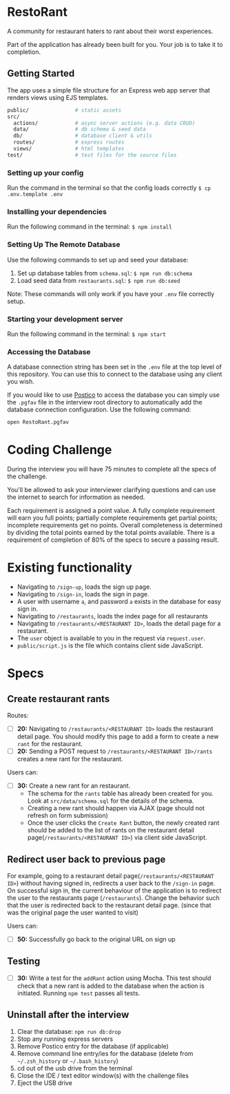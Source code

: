 # RestoRant

A community for restaurant haters to rant about their worst experiences.

Part of the application has already been built for you. Your job is to take it to completion.

## Getting Started

The app uses a simple file structure for an Express web app server that renders views using EJS templates.

```sh
public/               # static assets
src/
  actions/            # async server actions (e.g. data CRUD)
  data/               # db schema & seed data
  db/                 # database client & utils
  routes/             # express routes
  views/              # html templates
test/                 # test files for the source files
```

### Setting up your config

Run the command in the terminal so that the config loads correctly
`$ cp .env.template .env`

### Installing your dependencies

Run the following command in the terminal:
`$ npm install`

### Setting Up The Remote Database

Use the following commands to set up and seed your database:

1. Set up database tables from `schema.sql`: `$ npm run db:schema`
1. Load seed data from `restaurants.sql`: `$ npm run db:seed`

Note: These commands will only work if you have your `.env` file correctly setup.

### Starting your development server

Run the following command in the terminal:
`$ npm start`


### Accessing the Database

A database connection string has been set in the `.env` file at the top level of this repository. You can use this to connect to the database using any client you wish.

If you would like to use [Postico](https://eggerapps.at/postico) to access the database you can simply use the `.pgfav` file in the interview root directory to automatically add the database connection configuration. Use the following command:

```sh
open RestoRant.pgfav
```

# Coding Challenge

During the interview you will have 75 minutes to complete all the specs of the challenge.

You'll be allowed to ask your interviewer clarifying questions and can use the internet to search for information as needed.

Each requirement is assigned a point value. A fully complete requirement will earn you full points; partially complete requirements get partial points; incomplete requirements get no points. Overall completeness is determined by dividing the total points earned by the total points available. There is a requirement of completion of 80% of the specs to secure a passing result.

# Existing functionality

- Navigating to `/sign-up`, loads the sign up page.
- Navigating to `/sign-in`, loads the sign in page.
- A user with username `a`, and password `a` exists in the database for easy sign in.
- Navigating to `/restaurants`, loads the index page for all restaurants
- Navigating to `/restaurants/<RESTAURANT ID>`, loads the detail page for a restaurant.
- The `user` object is available to you in the request via `request.user`.
- `public/script.js` is the file which contains client side JavaScript.

# Specs

## Create restaurant rants

Routes:
- [ ] __20:__ Navigating to `/restaurants/<RESTAURANT ID>` loads the restaurant detail page. You should modify this page to add a form to create a new `rant` for the restaurant.
- [ ] __20:__ Sending a POST request to `/restaurants/<RESTAURANT ID>/rants` creates a new rant for the restaurant.

Users can:
- [ ] __30:__ Create a new rant for an restaurant.
  - The schema for the `rants` table has already been created for you. Look at `src/data/schema.sql` for the details of the schema.
  - Creating a new rant should happen via AJAX (page should not refresh on form submission)
  - Once the user clicks the `Create Rant` button, the newly created rant should be added to the list of rants on the restaurant detail page(`/restaurants/<RESTAURANT ID>`) via client side JavaScript.

## Redirect user back to previous page

For example, going to a restaurant detail page(`/restaurants/<RESTAURANT ID>`) without having signed in, redirects a user back to the `/sign-in` page. On successful sign in, the current behaviour of the application is to redirect the user to the restaurants page (`/restaurants`). Change the behavior such that the user is redirected back to the restaurant detail page. (since that was the original page the user wanted to visit)

Users can:
- [ ] __50:__ Successfully go back to the original URL on sign up

## Testing

- [ ] __30:__ Write a test for the `addRant` action using Mocha. This test should check that a new rant is added to the database when the action is initiated. Running `npm test` passes all tests.

## Uninstall after the interview

1. Clear the database: `npm run db:drop`
2. Stop any running express servers
3. Remove Postico entry for the database (if applicable)
4. Remove command line entry/ies for the database (delete from `~/.zsh_history` or `~/.bash_history`)
5. cd out of the usb drive from the terminal
6. Close the IDE / text editor window(s) with the challenge files
7. Eject the USB drive
